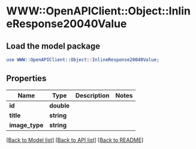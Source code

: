 # WWW::OpenAPIClient::Object::InlineResponse20040Value

## Load the model package
```perl
use WWW::OpenAPIClient::Object::InlineResponse20040Value;
```

## Properties
Name | Type | Description | Notes
------------ | ------------- | ------------- | -------------
**id** | **double** |  | 
**title** | **string** |  | 
**image_type** | **string** |  | 

[[Back to Model list]](../README.md#documentation-for-models) [[Back to API list]](../README.md#documentation-for-api-endpoints) [[Back to README]](../README.md)


